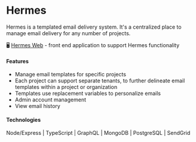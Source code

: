 # Hermes

Hermes is a templated email delivery system. It's a centralized place to manage email delivery for any number of projects.

🖥 [Hermes Web](https://github.com/craigmcampbell/Hermes-Web) - front end application to support Hermes functionality

#### Features
* Manage email templates for specific projects
* Each project can support separate tenants, to further delineate email templates within a project or organization
* Templates use replacement variables to personalize emails
* Admin account management
* View email history

#### Technologies
Node/Express | TypeScript | GraphQL | MongoDB | PostgreSQL | SendGrid
